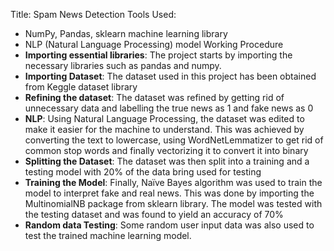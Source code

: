 Title: Spam News Detection
Tools Used:
- NumPy, Pandas, sklearn machine learning library
- NLP (Natural Language Processing) model
Working Procedure
- **Importing essential libraries**: The project starts by importing the necessary libraries such as
pandas and numpy.
- **Importing Dataset**: The dataset used in this project has been obtained from Keggle dataset
library
- **Refining the dataset**: The dataset was refined by getting rid of unnecessary data and
labelling the true news as 1 and fake news as 0
- **NLP**: Using Natural Language Processing, the dataset was edited to make it easier for the
machine to understand. This was achieved by converting the text to lowercase, using
WordNetLemmatizer to get rid of common stop words and finally vectorizing it to convert it
into binary
- **Splitting the Dataset**: The dataset was then split into a training and a testing model with 20%
of the data bring used for testing
- **Training the Model**: Finally, Naïve Bayes algorithm was used to train the model to interpret
fake and real news. This was done by importing the MultinomialNB package from sklearn
library. The model was tested with the testing dataset and was found to yield an accuracy of
70%
- **Random data Testing**: Some random user input data was also used to test the trained
machine learning model.
